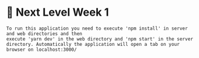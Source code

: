 # 🚀 Next Level Week 1

    To run this application you need to execute 'npm install' in server and web directories and then 
    execute 'yarn dev' in the web directory and 'npm start' in the server directory. Automatically the application will open a tab on your browser on localhost:3000/

